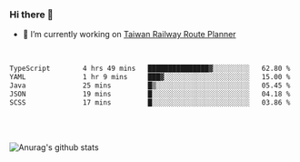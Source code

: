 ### Hi there 👋

- 🔭 I’m currently working on [Taiwan Railway Route Planner](https://github.com/Taiwan-Railway-Route-Planner)

<br/>

<!--START_SECTION:waka-->

```txt
TypeScript        4 hrs 49 mins   ███████████████▓░░░░░░░░░   62.80 %
YAML              1 hr 9 mins     ███▓░░░░░░░░░░░░░░░░░░░░░   15.00 %
Java              25 mins         █▒░░░░░░░░░░░░░░░░░░░░░░░   05.45 %
JSON              19 mins         █░░░░░░░░░░░░░░░░░░░░░░░░   04.18 %
SCSS              17 mins         █░░░░░░░░░░░░░░░░░░░░░░░░   03.86 %
```

<!--END_SECTION:waka-->

<br/>
<br/>

![Anurag's github stats](https://github-readme-stats.vercel.app/api?username=DepickereSven&show_icons=true&theme=tokyonight)



<!--
**DepickereSven/DepickereSven** is a ✨ _special_ ✨ repository because its `README.md` (this file) appears on your GitHub profile.

Here are some ideas to get you started:

- 🔭 I’m currently working on ...
- 🌱 I’m currently learning ...
- 👯 I’m looking to collaborate on ...
- 🤔 I’m looking for help with ...
- 💬 Ask me about ...
- 📫 How to reach me: ...
- 😄 Pronouns: ...
- ⚡ Fun fact: ...
-->
